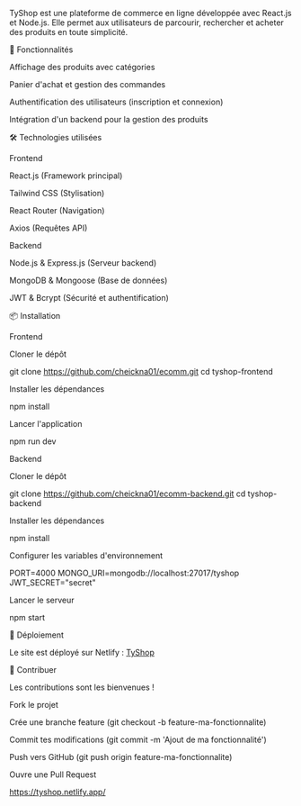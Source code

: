 TyShop est une plateforme de commerce en ligne développée avec React.js et Node.js. Elle permet aux utilisateurs de parcourir, rechercher et acheter des produits en toute simplicité.

🚀 Fonctionnalités

Affichage des produits avec catégories

Panier d'achat et gestion des commandes

Authentification des utilisateurs (inscription et connexion)

Intégration d'un backend pour la gestion des produits

🛠️ Technologies utilisées

Frontend

React.js (Framework principal)

Tailwind CSS (Stylisation)

React Router (Navigation)

Axios (Requêtes API)

Backend

Node.js & Express.js (Serveur backend)

MongoDB & Mongoose (Base de données)

JWT & Bcrypt (Sécurité et authentification)

📦 Installation

Frontend

Cloner le dépôt

git clone https://github.com/cheickna01/ecomm.git
cd tyshop-frontend

Installer les dépendances

npm install

Lancer l'application

npm run dev

Backend

Cloner le dépôt

git clone https://github.com/cheickna01/ecomm-backend.git
cd tyshop-backend

Installer les dépendances

npm install

Configurer les variables d'environnement

PORT=4000
MONGO_URI=mongodb://localhost:27017/tyshop
JWT_SECRET="secret"

Lancer le serveur

npm start

📡 Déploiement

Le site est déployé sur Netlify : [TyShop](https://tyshop.netlify.app/)

🤝 Contribuer

Les contributions sont les bienvenues !

Fork le projet

Crée une branche feature (git checkout -b feature-ma-fonctionnalite)

Commit tes modifications (git commit -m 'Ajout de ma fonctionnalité')

Push vers GitHub (git push origin feature-ma-fonctionnalite)

Ouvre une Pull Request

https://tyshop.netlify.app/